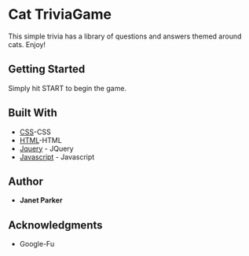 # Cat TriviaGame

 This simple trivia has a library of questions and answers themed around cats. Enjoy!

## Getting Started

Simply hit START to begin the game.

## Built With

* [CSS](https://developer.mozilla.org/en-US/docs/Web/CSS)-CSS
* [HTML](https://html.com/)-HTML
* [Jquery](https://jquery.com/) - JQuery
* [Javascript](https://www.javascript.com/) - Javascript

## Author

* **Janet Parker**

## Acknowledgments

* Google-Fu